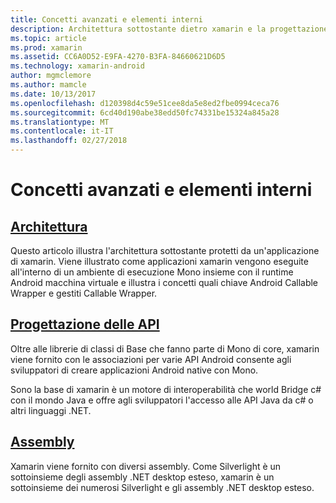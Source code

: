 ```yaml
---
title: Concetti avanzati e elementi interni
description: Architettura sottostante dietro xamarin e la progettazione delle API.
ms.topic: article
ms.prod: xamarin
ms.assetid: CC6A0D52-E9FA-4270-B3FA-84660621D6D5
ms.technology: xamarin-android
author: mgmclemore
ms.author: mamcle
ms.date: 10/13/2017
ms.openlocfilehash: d120398d4c59e51cee8da5e8ed2fbe0994ceca76
ms.sourcegitcommit: 6cd40d190abe38edd50fc74331be15324a845a28
ms.translationtype: MT
ms.contentlocale: it-IT
ms.lasthandoff: 02/27/2018
---
```

# <a name="advanced-concepts-and-internals"></a>Concetti avanzati e elementi interni


##  <a name="architectureandroidinternalsarchitecturemd"></a>[Architettura](~/android/internals/architecture.md)

Questo articolo illustra l'architettura sottostante protetti da un'applicazione di xamarin. Viene illustrato come applicazioni xamarin vengono eseguite all'interno di un ambiente di esecuzione Mono insieme con il runtime Android macchina virtuale e illustra i concetti quali chiave Android Callable Wrapper e gestiti Callable Wrapper. 



##  <a name="api-designandroidinternalsapi-designmd"></a>[Progettazione delle API](~/android/internals/api-design.md)

Oltre alle librerie di classi di Base che fanno parte di Mono di core, xamarin viene fornito con le associazioni per varie API Android consente agli sviluppatori di creare applicazioni Android native con Mono.

Sono la base di xamarin è un motore di interoperabilità che world Bridge c# con il mondo Java e offre agli sviluppatori l'accesso alle API Java da c# o altri linguaggi .NET.



##  <a name="assembliescross-platforminternalsavailable-assembliesmd"></a>[Assembly](~/cross-platform/internals/available-assemblies.md)

Xamarin viene fornito con diversi assembly. Come Silverlight è un sottoinsieme degli assembly .NET desktop esteso, xamarin è un sottoinsieme dei numerosi Silverlight e gli assembly .NET desktop esteso. 


